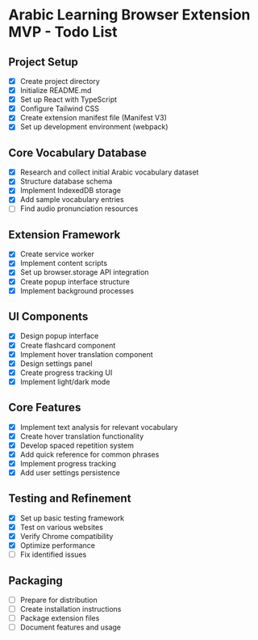 # Arabic Learning Browser Extension MVP - Todo List

## Project Setup
- [x] Create project directory
- [x] Initialize README.md
- [x] Set up React with TypeScript
- [x] Configure Tailwind CSS
- [x] Create extension manifest file (Manifest V3)
- [x] Set up development environment (webpack)

## Core Vocabulary Database
- [x] Research and collect initial Arabic vocabulary dataset
- [x] Structure database schema
- [x] Implement IndexedDB storage
- [x] Add sample vocabulary entries
- [ ] Find audio pronunciation resources

## Extension Framework
- [x] Create service worker
- [x] Implement content scripts
- [x] Set up browser.storage API integration
- [x] Create popup interface structure
- [x] Implement background processes

## UI Components
- [x] Design popup interface
- [x] Create flashcard component
- [x] Implement hover translation component
- [x] Design settings panel
- [x] Create progress tracking UI
- [x] Implement light/dark mode

## Core Features
- [x] Implement text analysis for relevant vocabulary
- [x] Create hover translation functionality
- [x] Develop spaced repetition system
- [x] Add quick reference for common phrases
- [x] Implement progress tracking
- [x] Add user settings persistence

## Testing and Refinement
- [x] Set up basic testing framework
- [x] Test on various websites
- [x] Verify Chrome compatibility
- [x] Optimize performance
- [ ] Fix identified issues

## Packaging
- [ ] Prepare for distribution
- [ ] Create installation instructions
- [ ] Package extension files
- [ ] Document features and usage
